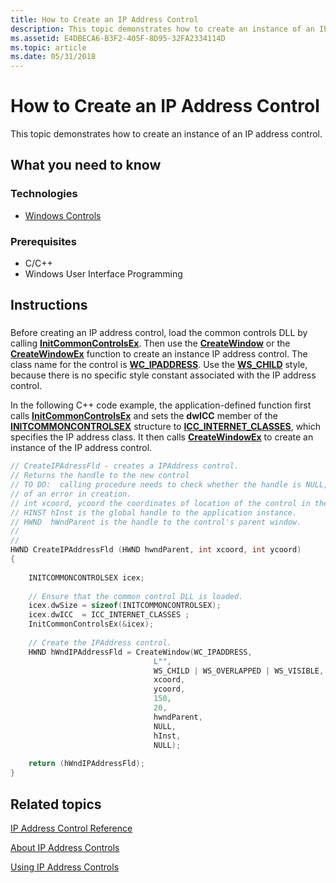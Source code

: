 ```yaml
---
title: How to Create an IP Address Control
description: This topic demonstrates how to create an instance of an IP address control.
ms.assetid: E4DBECA6-B3F2-405F-8D95-32FA2334114D
ms.topic: article
ms.date: 05/31/2018
---
```


# How to Create an IP Address Control

This topic demonstrates how to create an instance of an IP address control.

## What you need to know

### Technologies

-   [Windows Controls](window-controls.md)

### Prerequisites

-   C/C++
-   Windows User Interface Programming

## Instructions

### 

Before creating an IP address control, load the common controls DLL by calling [**InitCommonControlsEx**](/windows/desktop/api/Commctrl/nf-commctrl-initcommoncontrolsex). Then use the [**CreateWindow**](https://docs.microsoft.com/windows/desktop/api/winuser/nf-winuser-createwindowa) or the [**CreateWindowEx**](https://docs.microsoft.com/windows/desktop/api/winuser/nf-winuser-createwindowexa) function to create an instance IP address control. The class name for the control is [**WC\_IPADDRESS**](common-control-window-classes.md). Use the [**WS\_CHILD**](https://docs.microsoft.com/windows/desktop/winmsg/window-styles) style, because there is no specific style constant associated with the IP address control.

In the following C++ code example, the application-defined function first calls [**InitCommonControlsEx**](/windows/desktop/api/Commctrl/nf-commctrl-initcommoncontrolsex) and sets the **dwICC** member of the [**INITCOMMONCONTROLSEX**](/windows/desktop/api/Commctrl/ns-commctrl-taginitcommoncontrolsex) structure to [**ICC\_INTERNET\_CLASSES**](/windows/desktop/api/Commctrl/ns-commctrl-taginitcommoncontrolsex), which specifies the IP address class. It then calls [**CreateWindowEx**](https://docs.microsoft.com/windows/desktop/api/winuser/nf-winuser-createwindowexa) to create an instance of the IP address control.


```C++
// CreateIPAdressFld - creates a IPAddress control.
// Returns the handle to the new control
// TO DO:  calling procedure needs to check whether the handle is NULL, in case 
// of an error in creation.
// int xcoord, ycoord the coordinates of location of the control in the parent window
// HINST hInst is the global handle to the application instance.
// HWND  hWndParent is the handle to the control's parent window. 
//
//
HWND CreateIPAddressFld (HWND hwndParent, int xcoord, int ycoord) 
{     
     
    INITCOMMONCONTROLSEX icex;
    
    // Ensure that the common control DLL is loaded. 
    icex.dwSize = sizeof(INITCOMMONCONTROLSEX);
    icex.dwICC  = ICC_INTERNET_CLASSES ;
    InitCommonControlsEx(&icex); 
    
    // Create the IPAddress control.        
    HWND hWndIPAddressFld = CreateWindow(WC_IPADDRESS, 
                                L"", 
                                WS_CHILD | WS_OVERLAPPED | WS_VISIBLE, 
                                xcoord, 
                                ycoord,
                                150, 
                                20,  
                                hwndParent, 
                                NULL, 
                                hInst, 
                                NULL); 
                                
    return (hWndIPAddressFld);
}
```



## Related topics

<dl> <dt>

[IP Address Control Reference](bumper-ip-address-control-ip-address-control-reference.md)
</dt> <dt>

[About IP Address Controls](ip-address-controls.md)
</dt> <dt>

[Using IP Address Controls](using-ip-address-controls.md)
</dt> </dl>

 

 




